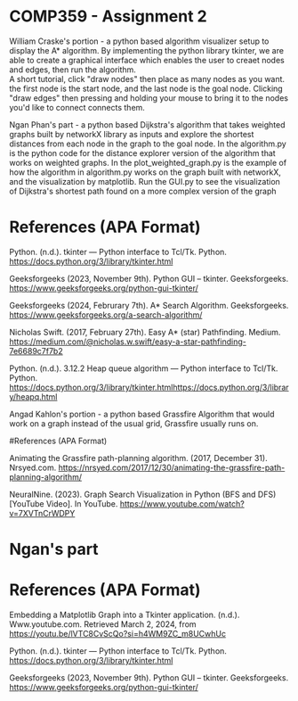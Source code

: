 # COMP359 - Assignment 2

William Craske's portion - a python based algorithm visualizer setup to display the A* algorithm. 
By implementing the python library tkinter, we are able to create a graphical interface which enables the user to creaet nodes and edges, then run the algorithm.  
A short tutorial, click "draw nodes" then place as many nodes as you want. the first node is the start node, and the last node is the goal node.
Clicking "draw edges" then pressing and holding your mouse to bring it to the nodes you'd like to connect connects them. 

Ngan Phan's part - a python based Dijkstra's algorithm that takes weighted graphs built by networkX library as inputs and explore the shortest distances from each node in the graph to the goal node.
In the algorithm.py is the python code for the distance explorer version of the algorithm that works on weighted graphs.
In the plot_weighted_graph.py is the example of how the algorithm in algorithm.py works on the graph built with networkX, and the visualization by matplotlib.
Run the GUI.py to see the visualization of Dijkstra's shortest path found on a more complex version of the graph 

# References (APA Format)

Python. (n.d.). tkinter — Python interface to Tcl/Tk. Python. https://docs.python.org/3/library/tkinter.html

Geeksforgeeks (2023, November 9th). Python GUI – tkinter. Geeksforgeeks. https://www.geeksforgeeks.org/python-gui-tkinter/

Geeksforgeeks (2024, Februrary 7th). A* Search Algorithm. Geeksforgeeks. https://www.geeksforgeeks.org/a-search-algorithm/

Nicholas Swift. (2017, February 27th). Easy A* (star) Pathfinding. Medium. https://medium.com/@nicholas.w.swift/easy-a-star-pathfinding-7e6689c7f7b2

Python. (n.d.). 3.12.2 Heap queue algorithm — Python interface to Tcl/Tk. Python. https://docs.python.org/3/library/tkinter.htmlhttps://docs.python.org/3/library/heapq.html

Angad Kahlon's portion - a python based Grassfire Algorithm that would work on a graph instead of the usual grid, Grassfire usually runs on.

#References (APA Format) 

Animating the Grassfire path-planning algorithm. (2017, December 31). Nrsyed.com. https://nrsyed.com/2017/12/30/animating-the-grassfire-path-planning-algorithm/

NeuralNine. (2023). Graph Search Visualization in Python (BFS and DFS) [YouTube Video]. In YouTube. https://www.youtube.com/watch?v=7XVTnCrWDPY

# Ngan's part
# References (APA Format)
Embedding a Matplotlib Graph into a Tkinter application. (n.d.). Www.youtube.com. Retrieved March 2, 2024, from https://youtu.be/lVTC8CvScQo?si=h4WM9ZC_m8UCwhUc

Python. (n.d.). tkinter — Python interface to Tcl/Tk. Python. https://docs.python.org/3/library/tkinter.html

Geeksforgeeks (2023, November 9th). Python GUI – tkinter. Geeksforgeeks. https://www.geeksforgeeks.org/python-gui-tkinter/

‌



‌
